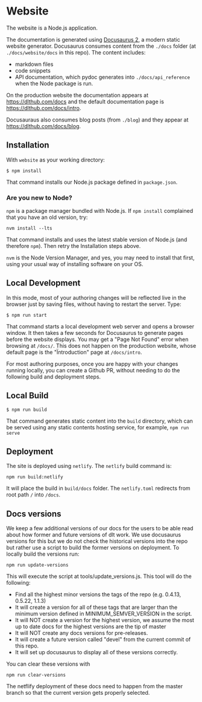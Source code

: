 # Website

The website is a Node.js application.

The documentation is generated using [Docusaurus 2](https://docusaurus.io/), a modern static website generator. 
Docusaurus consumes content from the `./docs` folder (at `./docs/website/docs` in this repo). The content includes:

- markdown files
- code snippets
- API documentation, which pydoc generates into `./docs/api_reference` when the Node package is run.

On the production website the documentation appears at https://dlthub.com/docs and the default documentation page is https://dlthub.com/docs/intro.

Docusauraus also consumes blog posts (from `./blog`) and they appear at https://dlthub.com/docs/blog.

## Installation

With `website` as your working directory:

```
$ npm install
```

That command installs our Node.js package defined in `package.json`.

### Are you new to Node?

`npm` is a package manager bundled with Node.js. If `npm install` complained that you have an old version, try:

```
nvm install --lts
```

That command installs and uses the latest stable version of Node.js (and therefore `npm`).  Then retry the Installation steps above.

`nvm` is the Node Version Manager, and yes, you may need to install that first, using your usual way of installing software on your OS.

## Local Development

In this mode, most of your authoring changes will be reflected live in the browser just by saving files, without having to restart the server. Type:

```
$ npm run start
```

That command starts a local development web server and opens a browser window. It then takes a few seconds for Docusaurus to generate pages before the website displays.
You may get a "Page Not Found" error when browsing at `/docs/`. This does not happen on the production website, whose default page is the "Ïntroduction" page at `/docs/intro`.

For most authoring purposes, once you are happy with your changes running locally, you can create a Github PR, without needing to do the following build and deployment steps.

## Local Build

```
$ npm run build
```

That command generates static content into the `build` directory, which can be served using any static contents hosting service, for example, `npm run serve`

## Deployment

The site is deployed using `netlify`. The `netlify` build command is:

```
npm run build:netlify
```

It will place the build in `build/docs` folder. The `netlify.toml` redirects from root path `/` into `/docs`.

## Docs versions

We keep a few additional versions of our docs for the users to be able read about how former and future versions of dlt work. We use docusaurus versions for this but we do not check the historical versions into the repo but rather use a script to build the former versions on deployment. To locally build the versions run:

```
npm run update-versions
```

This will execute the script at tools/update_versions.js. This tool will do the following:

* Find all the highest minor versions the tags of the repo (e.g. 0.4.13, 0.5.22, 1.1.3)
* It will create a version for all of these tags that are larger than the minimum version defined in MINIMUM_SEMVER_VERSION in the script.
* It will NOT create a version for the highest version, we assume the most up to date docs for the highest versions are the tip of master
* It will NOT create any docs versions for pre-releases.
* It will create a future version called "devel" from the current commit of this repo.
* It will set up docusaurus to display all of these versions correctly.

You can clear these versions with 

```
npm run clear-versions
```

The netflify deployment of these docs need to happen from the master branch so that the current version gets properly selected.